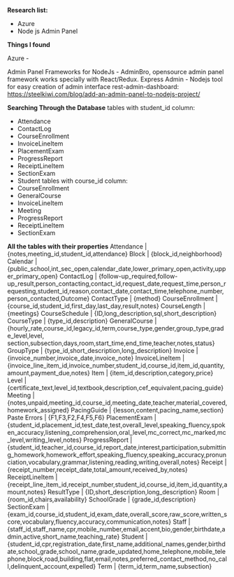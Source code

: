 **Research list:**
- Azure
- Node js Admin Panel 

**Things I found**

Azure - 

Admin Panel Frameworks for NodeJs - AdminBro, opensource admin panel framework works specially with React/Redux. 
Express Admin - Nodejs tool for easy creation of admin interface
rest-admin-dashboard: https://steelkiwi.com/blog/add-an-admin-panel-to-nodejs-project/


**Searching Through the Database**
tables with student_id column:
- Attendance
- ContactLog
- CourseEnrollment
- InvoiceLineItem
- PlacementExam
- ProgressReport
- ReceiptLineItem
- SectionExam
- Student
tables with course_id column:
- CourseEnrollment
- GeneralCourse
- InvoiceLineItem
- Meeting
- ProgressReport
- ReceiptLineItem
- SectionExam

**All the tables with their properties**
 Attendance       | {notes,meeting_id,student_id,attendance}
 Block            | {block_id,neighborhood}
 Calendar         | {public_school,int_sec_open,calendar_date,lower_primary_open,activity,upper_primary_open}
 ContactLog       | {follow-up_required,follow-up_result,person_contacting,contact_id,request_date,request_time,person_requesting,student_id,reason,contact_date,contact_time,telephone_number,person_contacted,Outcome}
 ContactType      | {method}
 CourseEnrollment | {course_id,student_id,first_day,last_day,result,notes}
 CourseLength     | {meetings}
 CourseSchedule   | {ID,long_description,sql,short_description}
 CourseType       | {type_id,description}
 GeneralCourse    | {hourly_rate,course_id,legacy_id,term,course_type,gender,group_type,grade_level,level,  section,subsection,days,room,start_time,end_time,teacher,notes,status}
 GroupType        | {type_id,short_description,long_description}
 Invoice          | {invoice_number,invoice_date,invoice_note}
 InvoiceLineItem  | {invoice_line_item_id,invoice_number,student_id,course_id,item_id,quantity,amount,payment_due,notes} Item             | {item_id,description,category,price}
 Level            | {certificate_text,level_id,textbook,description,cef_equivalent,pacing_guide}
 Meeting          | {notes,unpaid,meeting_id,course_id,meeting_date,teacher,material_covered,homework_assigned}
 PacingGuide      | {lesson,content,pacing_name,section}
 Paste Errors     | {F1,F3,F2,F4,F5,F6}
 PlacementExam    | {student_id,placement_id,test_date,test,overall_level,speaking_fluency,spoken_accuracy,listening_comprehension,oral_level,mc_correct,mc_marked,mc_level,writing_level,notes}
 ProgressReport   | {student_id,teacher_id,course_id,report_date,interest,participation,submitting_homework,homework_effort,speaking_fluency,speaking_accuracy,pronunciation,vocabulary,grammar,listening,reading,writing,overall,notes}
 Receipt          | {receipt_number,receipt_date,total_amount,received_by,notes}
 ReceiptLineItem  | {receipt_line_item_id,receipt_number,student_id,course_id,item_id,quantity,amount,notes}
 ResultType       | {ID,short_description,long_description}
 Room             | {room_id,chairs,availability}
 SchoolGrade      | {grade_id,description}
 SectionExam      | {exam_id,course_id,student_id,exam_date,overall_score,raw_score,written_score,vocabulary,fluency,accuracy,communication,notes}
 Staff            | {staff_id,staff_name,cpr,mobile_number,email,accent,bio,gender,birthdate,admin,active,short_name,teaching_rate}
 Student          | {student_id,cpr,registration_date,first_name,additional_names,gender,birthdate,school_grade,school_name,grade_updated,home_telephone,mobile_telephone,block,road,building,flat,email,notes,preferred_contact_method,no_call,delinquent_account,expelled}
 Term             | {term_id,term_name,subsection}
